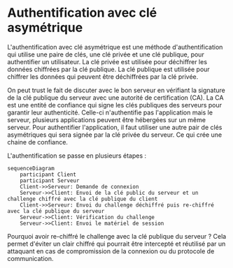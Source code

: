 # Authentification avec clé asymétrique

L'authentification avec clé asymétrique est une méthode d'authentification qui utilise une paire de clés, une clé privée et une clé publique, pour authentifier un utilisateur. La clé privée est utilisée pour déchiffrer les données chiffrées par la clé publique. La clé publique est utilisée pour chiffrer les données qui peuvent être déchiffrées par la clé privée.

On peut trust le fait de discuter avec le bon serveur en vérifiant la signature de la clé publique du serveur avec une autorité de certification (CA). La CA est une entité de confiance qui signe les clés publiques des serveurs pour garantir leur authenticité. Celle-ci n'authentifie pas l'application mais le serveur, plusieurs applications peuvent être hébergées sur un même serveur. Pour authentifier l'application, il faut utiliser une autre pair de clés asymétriques qui sera signée par la clé privée du serveur. Ce qui crée une chaine de confiance.

L'authentification se passe en plusieurs étapes :

```mermaid
sequenceDiagram
    participant Client
    participant Serveur
    Client->>Serveur: Demande de connexion
    Serveur->>Client: Envoi de la clé public du serveur et un challenge chiffré avec la clé publique du client
    Client->>Serveur: Envoi du challenge déchiffré puis re-chiffré avec la clé publique du serveur
    Serveur->>Client: Vérification du challenge
    Serveur->>Client: Envoi le matériel de session
```

Pourquoi avoir re-chiffré le challenge avec la clé publique du serveur ? Cela permet d'éviter un clair chiffré qui pourrait être intercepté et réutilisé par un attaquant en cas de compromission de la connexion ou du protocole de communication.
